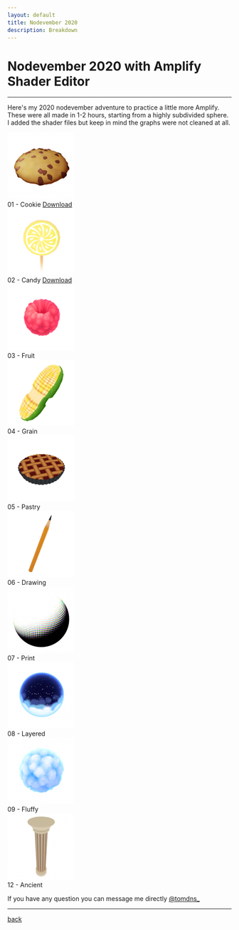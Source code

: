 ```yaml
---
layout: default
title: Nodevember 2020
description: Breakdown
---
```


# Nodevember 2020 with Amplify Shader Editor

***

Here's my 2020 nodevember adventure to practice a little more Amplify. These were all made in 1-2 hours, starting from a highly subdivided sphere. I added the shader files but keep in mind the graphs were not cleaned at all.

<div class="card">
    <div>
        <img src="../images/nodevember-2020/01_cookie.png" width="150"/>
    </div>

<div class="card_child">
01 - Cookie
<a href=".">Download</a>
</div>
</div>

<div class="card">
    <div>
        <img src="../images/nodevember-2020/02_candy.png" width="150"/>
    </div>

<div class="card_child">
02 - Candy
<a href=".">Download</a>
</div>
</div>

<div class="card">
    <div>
        <img src="../images/nodevember-2020/03_fruit.png" width="150"/>
    </div>

<div class="card_child">
03 - Fruit
</div>
</div>

<div class="card">
    <div>
        <img src="../images/nodevember-2020/04_grain.png" width="150"/>
    </div>

<div class="card_child">
04 - Grain
</div>
</div>

<div class="card">
    <div>
        <img src="../images/nodevember-2020/05_pastry.png" width="150"/>
    </div>

<div class="card_child">
05 - Pastry
</div>
</div>

<div class="card">
    <div>
        <img src="../images/nodevember-2020/06_drawing.png" width="150"/>
    </div>

<div class="card_child">
06 - Drawing
</div>
</div>

<div class="card">
    <div>
        <img src="../images/nodevember-2020/07_print.png" width="150"/>
    </div>

<div class="card_child">
07 - Print
</div>
</div>

<div class="card">
    <div>
        <img src="../images/nodevember-2020/08_layered.png" width="150"/>
    </div>

<div class="card_child">
08 - Layered
</div>
</div>

<div class="card">
    <div>
        <img src="../images/nodevember-2020/09_fluffy.png" width="150"/>
    </div>

<div class="card_child">
09 - Fluffy
</div>
</div>

<div class="card">
    <div>
        <img src="../images/nodevember-2020/12_ancient.png" width="150"/>
    </div>

<div class="card_child">
12 - Ancient
</div>
</div>

If you have any question you can message me directly [@tomdns_](https://twitter.com/tomdns_)

***

[back](../)
